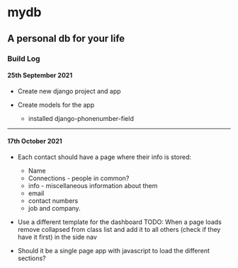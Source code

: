 # mydb
## A personal db for your life

### Build Log

#### 25th September 2021


* Create new django project and app

* Create models for the app
	* installed django-phonenumber-field

---

#### 17th October 2021

* Each contact should have a page where their info is stored:
	* Name
	* Connections - people in common?
	* info - miscellaneous information about them
	* email
	* contact numbers
	* job and company.

* Use a different template for the dashboard
TODO: When a page loads remove collapsed from class list and add it to all others (check if they have it first) in the side nav

* Should it be a single page app with javascript to load the different sections?